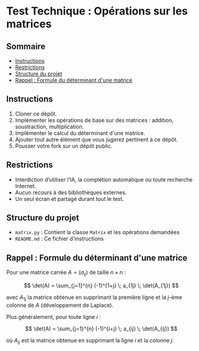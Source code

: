 # Test Technique : Opérations sur les matrices

## Sommaire
- [Instructions](#instructions)
- [Restrictions](#restrictions)
- [Structure du projet](#structure-du-projet)
- [Rappel : Formule du déterminant d'une matrice](#rappel--formule-du-déterminant-dune-matrice)


## Instructions

1. Cloner ce dépôt.
2. Implémenter les opérations de base sur des matrices : addition, soustraction, multiplication.
3. Implémenter le calcul du déterminant d'une matrice.
4. Ajouter tout autre élément que vous jugerez pertinent à ce dépôt.
5. Pousser votre fork sur un dépôt public.

## Restrictions

- Interdiction d’utiliser l’IA, la complétion automatique ou toute recherche Internet.
- Aucun recours à des bibliothèques externes.
- Un seul écran et partagé durant tout le test.

## Structure du projet

- `matrix.py` : Contient la classe `Matrix` et les opérations demandées
- `README.md` : Ce fichier d'instructions

## Rappel : Formule du déterminant d'une matrice

Pour une matrice carrée $A = (a_{ij})$ de taille $n \times n$ :

$$
\det(A) = \sum_{j=1}^{n} (-1)^{1+j} \; a_{1j} \; \det(A_{1j})
$$

avec $A_{1j}$ la matrice obtenue en supprimant la première ligne et la $j$-ème colonne de $A$ (développement de Laplace).

Plus généralement, pour toute ligne $i$ :

$$
\det(A) = \sum_{j=1}^{n} (-1)^{i+j} \; a_{ij} \; \det(A_{ij})
$$

où $A_{ij}$ est la matrice obtenue en supprimant la ligne $i$ et la colonne $j$.

